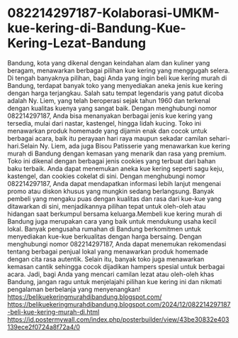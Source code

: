 # 082214297187-Kolaborasi-UMKM-kue-kering-di-Bandung-Kue-Kering-Lezat-Bandung
Bandung, kota yang dikenal dengan keindahan alam dan kuliner yang beragam, menawarkan berbagai pilihan kue kering yang menggugah selera. Di tengah banyaknya pilihan, bagi Anda yang ingin beli kue kering murah di Bandung, terdapat banyak toko yang menyediakan aneka jenis kue kering dengan harga terjangkau. Salah satu tempat legendaris yang patut dicoba adalah Ny. Liem, yang telah beroperasi sejak tahun 1960 dan terkenal dengan kualitas kuenya yang sangat baik. Dengan menghubungi nomor 082214297187, Anda bisa menanyakan berbagai jenis kue kering yang tersedia, mulai dari nastar, kastengel, hingga lidah kucing. Toko ini menawarkan produk homemade yang dijamin enak dan cocok untuk berbagai acara, baik itu perayaan hari raya maupun sekadar camilan sehari-hari.Selain Ny. Liem, ada juga Bisou Patisserie yang menawarkan kue kering murah di Bandung dengan kemasan yang menarik dan rasa yang premium. Toko ini dikenal dengan berbagai jenis cookies yang terbuat dari bahan baku terbaik. Anda dapat menemukan aneka kue kering seperti sagu keju, kastengel, dan cookies cokelat di sini. Dengan menghubungi nomor 082214297187, Anda dapat mendapatkan informasi lebih lanjut mengenai promo atau diskon khusus yang mungkin sedang berlangsung. Banyak pembeli yang mengaku puas dengan kualitas dan rasa dari kue-kue yang ditawarkan di sini, menjadikannya pilihan tepat untuk oleh-oleh atau hidangan saat berkumpul bersama keluarga.Membeli kue kering murah di Bandung juga merupakan cara yang baik untuk mendukung usaha kecil lokal. Banyak pengusaha rumahan di Bandung berkomitmen untuk menyediakan kue-kue berkualitas dengan harga bersaing. Dengan menghubungi nomor 082214297187, Anda dapat menemukan rekomendasi tentang berbagai penjual lokal yang menawarkan produk homemade dengan cita rasa autentik. Selain itu, banyak toko juga menawarkan kemasan cantik sehingga cocok dijadikan hampers spesial untuk berbagai acara. Jadi, bagi Anda yang mencari camilan lezat atau oleh-oleh khas Bandung, jangan ragu untuk menjelajahi pilihan kue kering ini dan nikmati pengalaman berbelanja yang menyenangkan!
https://belikuekeringmurahdibandung.blogspot.com/
https://belikuekeringmurahdibandung.blogspot.com/2024/12/082214297187-beli-kue-kering-murah-di.html
https://id.postermywall.com/index.php/posterbuilder/view/43be30832e403139ece2f0724a8f72a4/0

